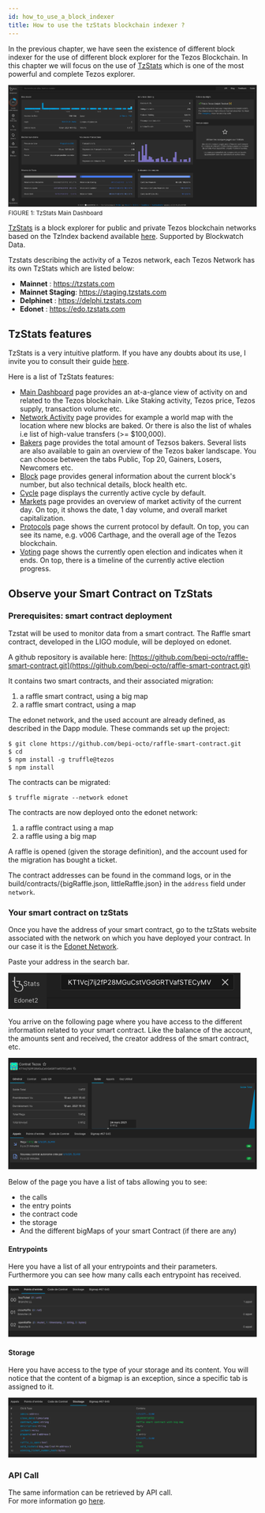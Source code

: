 ```yaml
---
id: how_to_use_a_block_indexer
title: How to use the tzStats blockchain indexer ?
---
```


In the previous chapter, we have seen the existence of different block indexer 
for the use of different block explorer for the Tezos Blockchain. 
In this chapter we will focus on the use of [TzStats](https://tzstats.com/) 
which is one of the most powerful and complete Tezos explorer.

![](../../static/img/explorer/tzStats_first_page.png)
<small className="figure">FIGURE 1: TzStats Main Dashboard</small>

[TzStats](https://tzstats.com/) is a block explorer for public and private Tezos blockchain networks 
based on the TzIndex backend available [here](https://github.com/blockwatch-cc/tzindex). 
Supported by Blockwatch Data.

Tzstats describing the activity of a Tezos network, 
each Tezos Network has its own TzStats which are listed below:
- **Mainnet** : https://tzstats.com
- **Mainnet Staging**: https://staging.tzstats.com
- **Delphinet** : https://delphi.tzstats.com
- **Edonet** : https://edo.tzstats.com

## TzStats features

TzStats is a very intuitive platform.
If you have any doubts about its use,
I invite you to consult their guide [here](https://tzstats.com/docs/guide).

Here is a list of TzStats features:

- [Main Dashboard](https://tzstats.com/) 
  page provides an at-a-glance view of activity on 
  and related to the Tezos blockchain. 
  Like Staking activity, Tezos price, Tezos supply, transaction volume etc.
- [Network Activity](https://tzstats.com/activity) 
  page provides for example a world map with the location where new blocks are baked. 
  Or there is also the list of whales i.e list of high-value transfers (>= $100,000).
- [Bakers](https://tzstats.com/bakers) 
  page provides the total amount of Tezsos bakers.
  Several lists are also available to gain an overview of the Tezos baker landscape. 
  You can choose between the tabs Public, Top 20, Gainers, Losers, Newcomers etc.
- [Block](https://tzstats.com/1435766) 
  page provides general information about the current block's number, 
  but also technical details, block health etc.
- [Cycle](https://tzstats.com/cycle/350) 
  page displays the currently active cycle by default.
- [Markets](https://tzstats.com/markets) 
  page provides an overview of market activity of the current day. 
  On top, it shows the date, 1 day volume, and overall market capitalization.
- [Protocols](https://tzstats.com/protocols) 
  page shows the current protocol by default. 
  On top, you can see its name, e.g. v006 Carthage, and the overall age of the Tezos blockchain.
- [Voting](https://tzstats.com/election/head) 
  page shows the currently open election and indicates when it ends. 
  On top, there is a timeline of the currently active election progress.

## Observe your Smart Contract on TzStats

### Prerequisites: smart contract deployment

Tzstat will be used to monitor data from a smart contract.
The Raffle smart contract, developed in the LIGO module, will be deployed on edonet.

A github repository is available here:
[https://github.com/bepi-octo/raffle-smart-contract.git](https://github.com/bepi-octo/raffle-smart-contract.git)

It contains two smart contracts, and their associated migration:
1. a raffle smart contract, using a big map
2. a raffle smart contract, using a map

The edonet network, and the used account are already defined, as described in the Dapp module.
These commands set up the project:
```shell
$ git clone https://github.com/bepi-octo/raffle-smart-contract.git
$ cd
$ npm install -g truffle@tezos
$ npm install 
```

The contracts can be migrated:

```shell
$ truffle migrate --network edonet
```

The contracts are now deployed onto the edonet network:
1. a raffle contract using a map
2. a raffle using a big map

A raffle is opened (given the storage definition), 
and the account used for the migration has bought a ticket.

The contract addresses can be found in the command logs, 
or in the build/contracts/{bigRaffle.json, littleRaffle.json} in the `address` field under `network`.

### Your smart contract on tzStats

Once you have the address of your smart contract, 
go to the tzStats website associated with the network on which you have deployed your contract.
In our case it is the [Edonet Network](https://edo.tzstats.com).

Paste your address in the search bar.

![](../../static/img/explorer/tzStats_search_bar.png)

You arrive on the following page where you have access 
to the different information related to your smart contract. 
Like the balance of the account, the amounts sent and received, 
the creator address of the smart contract, etc.

![](../../static/img/explorer/tzStats_smart_contract_general_information.png)

Below of the page you have a list of tabs allowing you to see: 
- the calls 
- the entry points
- the contract code
- the storage
- And the different bigMaps of your smart Contract (if there are any)

#### Entrypoints

Here you have a list of all your entrypoints and their parameters. 
Furthermore you can see how many calls each entrypoint has received.

![](../../static/img/explorer/tzStats_smart_contract_entrypoints.png)

#### Storage

Here you have access to the type of your storage and its content.
You will notice that the content of a bigmap is an exception, 
since a specific tab is assigned to it.

![](../../static/img/explorer/tzStats_smart_contract_storage.png)


### API Call

The same information can be retrieved by API call.  
For more information go [here](https://tzstats.com/docs/api#tezos-api).










